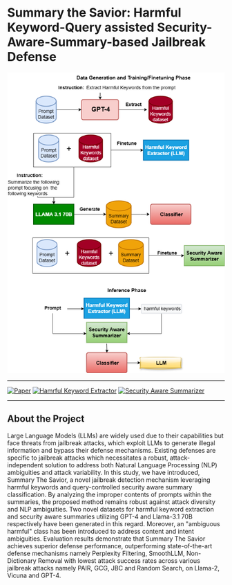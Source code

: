 # Summary the Savior: Harmful Keyword-Query assisted Security-Aware-Summary-based Jailbreak Defense


![Project Banner](https://github.com/shrestho10/SummaryTheSavior/blob/main/for%20figures%20in%20paper/detailed_method.drawio%20(1).png)

---

[![Paper](https://img.shields.io/badge/Paper-Read-blue)](https://link-to-paper.com)
[![Hamrful Keyword Extractor]([https://img.shields.io/badge/1-Link-green)](https://github.com/shrestho10/SummaryTheSavior/tree/main/Security-Aware-Summarizer)
[![Security Aware Summarizer](https://img.shields.io/badge/2-Link-orange)](https://github.com/shrestho10/SummaryTheSavior/tree/main/Security-Aware-Summarizer)

---

## About the Project
Large Language Models (LLMs) are widely used due to their capabilities but face threats from jailbreak attacks, which exploit LLMs to generate illegal information and bypass their defense mechanisms. Existing defenses are specific to jailbreak attacks which necessitates a robust, attack-independent solution to address both Natural Language Processing (NLP) ambiguities and attack variability. In this study, we have introduced, Summary The Savior, a novel jailbreak detection mechanism leveraging harmful keywords and query-controlled security aware summary classification. By analyzing the improper contents of prompts within the summaries, the proposed method remains robust against attack diversity and NLP ambiguities. Two novel datasets for harmful keyword extraction and security aware summaries utilizing GPT-4 and Llama-3.1 70B respectively have been generated in this regard. Moreover, an "ambiguous harmful" class has been introduced to address content and intent ambiguities. Evaluation results demonstrate that Summary The Savior achieves superior defense performance, outperforming state-of-the-art defense mechanisms namely Perplexity Filtering, SmoothLLM, Non-Dictionary Removal with lowest attack success rates across various jailbreak attacks namely PAIR, GCG, JBC and Random Search, on Llama-2, Vicuna and GPT-4.
